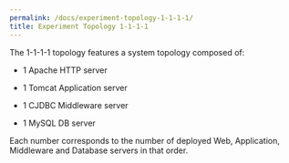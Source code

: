 ```yaml
---
permalink: /docs/experiment-topology-1-1-1-1/
title: Experiment Topology 1-1-1-1
---
```


The 1-1-1-1 topology features a system topology composed of:



	
  * 1 Apache HTTP server

	
  * 1 Tomcat Application server

	
  * 1 CJDBC Middleware server

	
  * 1 MySQL DB server


Each number corresponds to the number of deployed Web, Application, Middleware and Database servers in that order.
